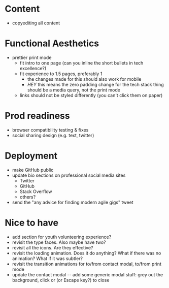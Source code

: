# Content
- copyediting all content

# Functional Aesthetics
- prettier print mode
  - fit intro to one page (can you inline the short bullets in tech excellence?)
  - fit experience to 1.5 pages, preferably 1
    - the changes made for this should also work for mobile
    - *HEY* this means the zero padding change for the tech stack thing should be a media query, not the print mode
  - links should not be styled differently (you can't click them on paper)

# Prod readiness
- browser compatibility testing & fixes
- social sharing design (e.g. text, twitter)

# Deployment
- make GitHub public
- update bio sections on professional social media sites
  - Twitter
  - GitHub
  - Stack Overflow
  - others?
- send the "any advice for finding modern agile gigs" tweet

# Nice to have
- add section for youth volunteering experience?
- revisit the type faces. Also maybe have two?
- revisit all the icons. Are they effective?
- revisit the loading animation. Does it do anything? What if there was no animation? What if it was subtler?
- revisit the transition animations for to/from contact modal, to/from print mode
- update the contact modal -- add some generic modal stuff: grey out the background, click or (or Escape key?) to close

